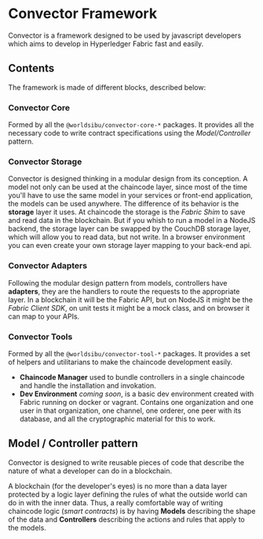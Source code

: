 # Convector Framework

Convector is a framework designed to be used by javascript developers which aims to develop in Hyperledger Fabric fast and easily.

## Contents
The framework is made of different blocks, described below:

### Convector Core
Formed by all the `@worldsibu/convector-core-*` packages. It provides all the necessary code to write contract specifications using the *Model/Controller* pattern.

### Convector Storage
Convector is designed thinking in a modular design from its conception. A model not only can be used at the chaincode layer, since most of the time you'll have to use the same model in your services or front-end application, the models can be used anywhere. The difference of its behavior is the **storage** layer it uses. At chaincode the storage is the _Fabric Shim_ to save and read data in the blockchain. But if you whish to run a model in a NodeJS backend, the storage layer can be swapped by the CouchDB storage layer, which will allow you to read data, but not write. In a browser environment you can even create your own storage layer mapping to your back-end api.

### Convector Adapters
Following the modular design pattern from models, controllers have **adapters**, they are the handlers to route the requests to the appropriate layer. In a blockchain it will be the Fabric API, but on NodeJS it might be the _Fabric Client SDK_, on unit tests it might be a mock class, and on browser it can map to your APIs.

### Convector Tools
Formed by all the `@worldsibu/convector-tool-*` packages. It provides a set of helpers and utilitarians to make the chaincode development easily.

- **Chaincode Manager** used to bundle controllers in a single chaincode and handle the installation and invokation.
- **Dev Environment** _coming soon_, is a basic dev environment created with Fabric running on docker or vagrant. Contains one organization and one user in that organization, one channel, one orderer, one peer with its database, and all the cryptographic material for this to work.

## Model / Controller pattern
Convector is designed to write reusable pieces of code that describe the nature of what a developer can do in a blockchain. 

A blockchain (for the developer's eyes) is no more than a data layer protected by a logic layer defining the rules of what the outside world can do in with the inner data. Thus, a really comfortable way of writing chaincode logic (_smart contracts_) is by having **Models** describing the shape of the data and **Controllers** describing the actions and rules that apply to the models.
